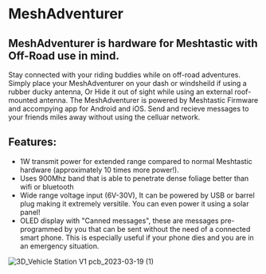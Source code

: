# MeshAdventurer
## MeshAdventurer is hardware for Meshtastic with Off-Road use in mind.
Stay connected with your riding buddies while on off-road adventures. Simply place your MeshAdventurer on your dash or windsheild if using a rubber ducky antenna, Or Hide it out of sight while using an external roof-mounted antenna. The MeshAdventurer is powered by Meshtastic Firmware and accompying app for Android and iOS. Send and recieve messages to your friends miles away without using the celluar network. 

## Features:
- 1W transmit power for extended range compared to normal Meshtastic hardware (approximately 10 times more power!).
- Uses 900Mhz band that is able to penetrate dense foliage better than wifi or bluetooth
- Wide range voltage input (6V-30V), It can be powered by USB or barrel plug making it extremely versitile. You can even power it using a solar panel! 
- OLED display with "Canned messages", these are messages pre-programmed by you that can be sent without the need of a connected smart phone. This is especially useful if your phone dies and you are in an emergency situation.




![3D_Vehicle Station V1 pcb_2023-03-19 (1)](https://user-images.githubusercontent.com/42948238/226155903-f0a3d358-b210-4ae8-a519-7b6a86f0ebf4.png)
